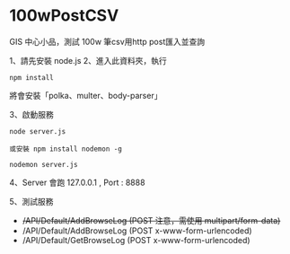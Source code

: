 # 100wPostCSV
GIS 中心小品，測試 100w 筆csv用http post匯入並查詢


1、請先安裝 node.js
2、進入此資料夾，執行
  
    npm install
    
將會安裝「polka、multer、body-parser」

3、啟動服務

    node server.js

	或安裝 npm install nodemon -g

	nodemon server.js
    
4、Server 會跑 127.0.0.1 , Port : 8888

5、測試服務
<ul>
	<li><s>/API/Default/AddBrowseLog   (POST 注意，需使用 multipart/form-data)</s></li>
	<li>/API/Default/AddBrowseLog   (POST x-www-form-urlencoded)</li>
	<li>/API/Default/GetBrowseLog   (POST x-www-form-urlencoded) </li>
</ul>        
